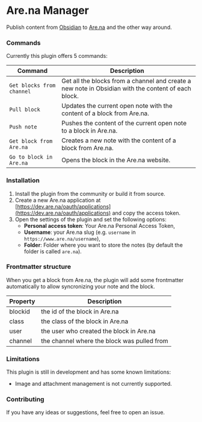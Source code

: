 # Are.na Manager

Publish content from [Obsidian](https://obsidian.md) to [Are.na](https://www.are.na) and the other way around.

### Commands

Currently this plugin offers 5 commands:

| Command                   | Description                                                                                         |
| ------------------------- | --------------------------------------------------------------------------------------------------- |
| `Get blocks from channel` | Get all the blocks from a channel and create a new note in Obsidian with the content of each block. |
| `Pull block`              | Updates the current open note with the content of a block from Are.na.                              |
| `Push note`               | Pushes the content of the current open note to a block in Are.na.                                   |
| `Get block from Are.na`   | Creates a new note with the content of a block from Are.na.                                         |
| `Go to block in Are.na`   | Opens the block in the Are.na website.                                                              |

### Installation

1. Install the plugin from the community or build it from source.
2. Create a new Are.na application at [https://dev.are.na/oauth/applications](https://dev.are.na/oauth/applications) and copy the access token.
3. Open the settings of the plugin and set the following options:
    - **Personal access token**: Your Are.na Personal Access Token,
    - **Username**: your Are.na slug (e.g. `username` in `https://www.are.na/username`),
    - **Folder**: Folder where you want to store the notes (by default the folder is called `are.na`).

### Frontmatter structure

When you get a block from Are.na, the plugin will add some frontmatter automatically to allow syncronizing your note and the block.

| Property | Description                                 |
| -------- | ------------------------------------------- |
| blockid  | the id of the block in Are.na               |
| class    | the class of the block in Are.na            |
| user     | the user who created the block in Are.na    |
| channel  | the channel where the block was pulled from |

### Limitations

This plugin is still in development and has some known limitations:

-   Image and attachment management is not currently supported.

### Contributing

If you have any ideas or suggestions, feel free to open an issue.
